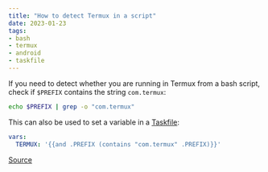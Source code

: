 ```yaml
---
title: "How to detect Termux in a script"
date: 2023-01-23
tags:
- bash
- termux
- android
- taskfile
---
```


If you need to detect whether you are running in Termux from a bash script, check if `$PREFIX` contains the string `com.termux`:

``` bash
echo $PREFIX | grep -o "com.termux"

```

This can also be used to set a variable in a [Taskfile](https://taskfile.dev):

```yaml
vars:
  TERMUX: '{{and .PREFIX (contains "com.termux" .PREFIX)}}'
```

[Source](https://www.reddit.com/r/termux/comments/co46qw/how_to_detect_in_a_bash_script_that_im_in_termux/)

